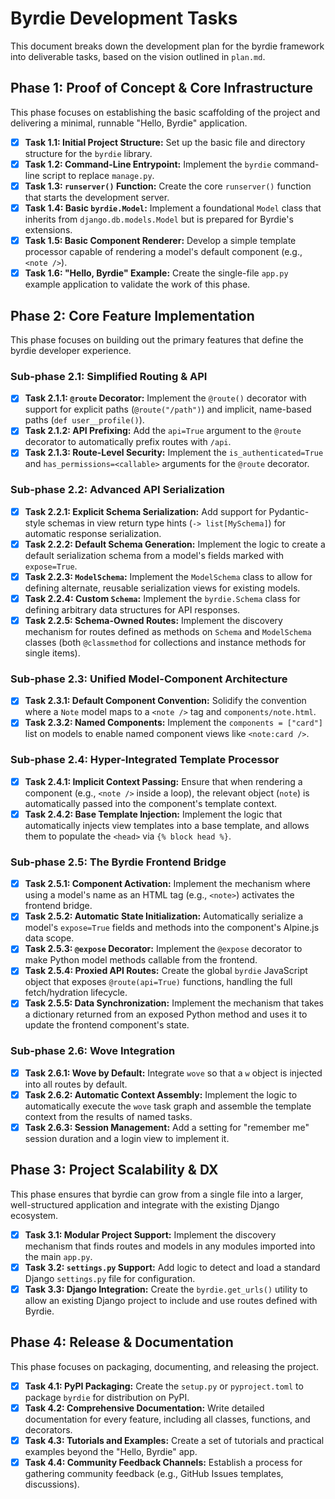 # Byrdie Development Tasks

This document breaks down the development plan for the byrdie framework into deliverable tasks, based on the vision outlined in `plan.md`.

## Phase 1: Proof of Concept & Core Infrastructure

This phase focuses on establishing the basic scaffolding of the project and delivering a minimal, runnable "Hello, Byrdie" application.

-   [x] **Task 1.1: Initial Project Structure:** Set up the basic file and directory structure for the `byrdie` library.
-   [x] **Task 1.2: Command-Line Entrypoint:** Implement the `byrdie` command-line script to replace `manage.py`.
-   [x] **Task 1.3: `runserver()` Function:** Create the core `runserver()` function that starts the development server.
-   [x] **Task 1.4: Basic `byrdie.Model`:** Implement a foundational `Model` class that inherits from `django.db.models.Model` but is prepared for Byrdie's extensions.
-   [x] **Task 1.5: Basic Component Renderer:** Develop a simple template processor capable of rendering a model's default component (e.g., `<note />`).
-   [x] **Task 1.6: "Hello, Byrdie" Example:** Create the single-file `app.py` example application to validate the work of this phase.

## Phase 2: Core Feature Implementation

This phase focuses on building out the primary features that define the byrdie developer experience.

### Sub-phase 2.1: Simplified Routing & API
-   [x] **Task 2.1.1: `@route` Decorator:** Implement the `@route()` decorator with support for explicit paths (`@route("/path")`) and implicit, name-based paths (`def user__profile()`).
-   [x] **Task 2.1.2: API Prefixing:** Add the `api=True` argument to the `@route` decorator to automatically prefix routes with `/api`.
-   [x] **Task 2.1.3: Route-Level Security:** Implement the `is_authenticated=True` and `has_permissions=<callable>` arguments for the `@route` decorator.

### Sub-phase 2.2: Advanced API Serialization
-   [x] **Task 2.2.1: Explicit Schema Serialization:** Add support for Pydantic-style schemas in view return type hints (`-> list[MySchema]`) for automatic response serialization.
-   [x] **Task 2.2.2: Default Schema Generation:** Implement the logic to create a default serialization schema from a model's fields marked with `expose=True`.
-   [x] **Task 2.2.3: `ModelSchema`:** Implement the `ModelSchema` class to allow for defining alternate, reusable serialization views for existing models.
-   [x] **Task 2.2.4: Custom `Schema`:** Implement the `byrdie.Schema` class for defining arbitrary data structures for API responses.
-   [x] **Task 2.2.5: Schema-Owned Routes:** Implement the discovery mechanism for routes defined as methods on `Schema` and `ModelSchema` classes (both `@classmethod` for collections and instance methods for single items).

### Sub-phase 2.3: Unified Model-Component Architecture
-   [x] **Task 2.3.1: Default Component Convention:** Solidify the convention where a `Note` model maps to a `<note />` tag and `components/note.html`.
-   [x] **Task 2.3.2: Named Components:** Implement the `components = ["card"]` list on models to enable named component views like `<note:card />`.

### Sub-phase 2.4: Hyper-Integrated Template Processor
-   [x] **Task 2.4.1: Implicit Context Passing:** Ensure that when rendering a component (e.g., `<note />` inside a loop), the relevant object (`note`) is automatically passed into the component's template context.
-   [x] **Task 2.4.2: Base Template Injection:** Implement the logic that automatically injects view templates into a base template, and allows them to populate the `<head>` via `{% block head %}`.

### Sub-phase 2.5: The Byrdie Frontend Bridge
-   [x] **Task 2.5.1: Component Activation:** Implement the mechanism where using a model's name as an HTML tag (e.g., `<note>`) activates the frontend bridge.
-   [x] **Task 2.5.2: Automatic State Initialization:** Automatically serialize a model's `expose=True` fields and methods into the component's Alpine.js data scope.
-   [x] **Task 2.5.3: `@expose` Decorator:** Implement the `@expose` decorator to make Python model methods callable from the frontend.
-   [x] **Task 2.5.4: Proxied API Routes:** Create the global `byrdie` JavaScript object that exposes `@route(api=True)` functions, handling the full fetch/hydration lifecycle.
-   [x] **Task 2.5.5: Data Synchronization:** Implement the mechanism that takes a dictionary returned from an exposed Python method and uses it to update the frontend component's state.

### Sub-phase 2.6: Wove Integration
-   [x] **Task 2.6.1: Wove by Default:** Integrate `wove` so that a `w` object is injected into all routes by default.
-   [x] **Task 2.6.2: Automatic Context Assembly:** Implement the logic to automatically execute the `wove` task graph and assemble the template context from the results of named tasks.
-   [x] **Task 2.6.3: Session Management:** Add a setting for "remember me" session duration and a login view to implement it.

## Phase 3: Project Scalability & DX

This phase ensures that byrdie can grow from a single file into a larger, well-structured application and integrate with the existing Django ecosystem.

-   [x] **Task 3.1: Modular Project Support:** Implement the discovery mechanism that finds routes and models in any modules imported into the main `app.py`.
-   [x] **Task 3.2: `settings.py` Support:** Add logic to detect and load a standard Django `settings.py` file for configuration.
-   [x] **Task 3.3: Django Integration:** Create the `byrdie.get_urls()` utility to allow an existing Django project to include and use routes defined with Byrdie.

## Phase 4: Release & Documentation

This phase focuses on packaging, documenting, and releasing the project.

-   [x] **Task 4.1: PyPI Packaging:** Create the `setup.py` or `pyproject.toml` to package `byrdie` for distribution on PyPI.
-   [x] **Task 4.2: Comprehensive Documentation:** Write detailed documentation for every feature, including all classes, functions, and decorators.
-   [x] **Task 4.3: Tutorials and Examples:** Create a set of tutorials and practical examples beyond the "Hello, Byrdie" app.
-   [x] **Task 4.4: Community Feedback Channels:** Establish a process for gathering community feedback (e.g., GitHub Issues templates, discussions).
